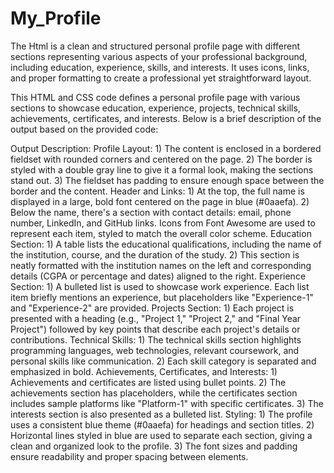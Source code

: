 # My_Profile
The Html is a clean and structured personal profile page with different sections representing various aspects of your professional background, including education, experience, skills, and interests. It uses icons, links, and proper formatting to create a professional yet straightforward layout.

  This HTML and CSS code defines a personal profile page with various sections to showcase education, experience, projects, technical skills, achievements, certificates, and interests. Below is a brief description of the output based on the provided code:

Output Description:
  Profile Layout:
    1) The content is enclosed in a bordered fieldset with rounded corners and centered on the page.
    2) The border is styled with a double gray line to give it a formal look, making the sections stand out.
    3) The fieldset has padding to ensure enough space between the border and the content.
Header and Links:
    1) At the top, the full name is displayed in a large, bold font centered on the page in blue (#0aaefa).
    2) Below the name, there's a section with contact details: email, phone number, LinkedIn, and GitHub links. Icons from Font Awesome are used to represent each item, styled to match the overall color scheme.
Education Section:
    1) A table lists the educational qualifications, including the name of the institution, course, and the duration of the study.
    2) This section is neatly formatted with the institution names on the left and corresponding details (CGPA or percentage and dates) aligned to the right.
Experience Section:
    1) A bulleted list is used to showcase work experience. Each list item briefly mentions an experience, but placeholders like "Experience-1" and "Experience-2" are provided.
Projects Section:
    1) Each project is presented with a heading (e.g., "Project 1," "Project 2," and "Final Year Project") followed by key points that describe each project's details or contributions.
Technical Skills:
    1) The technical skills section highlights programming languages, web technologies, relevant coursework, and personal skills like communication.
    2) Each skill category is separated and emphasized in bold.
Achievements, Certificates, and Interests:
    1) Achievements and certificates are listed using bullet points.
    2) The achievements section has placeholders, while the certificates section includes sample platforms like "Platform-1" with specific certificates.
    3) The interests section is also presented as a bulleted list.
Styling:
    1) The profile uses a consistent blue theme (#0aaefa) for headings and section titles.
    2) Horizontal lines styled in blue are used to separate each section, giving a clean and organized look to the profile.
    3) The font sizes and padding ensure readability and proper spacing between elements.
